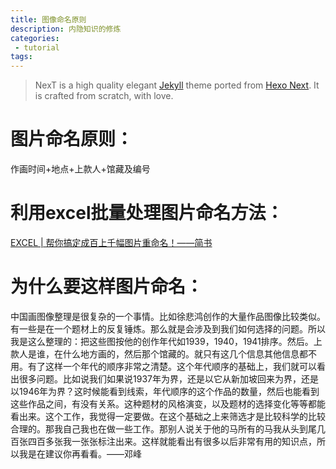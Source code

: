 ```yaml
---
title: 图像命名原则
description: 内隐知识的修炼
categories:
 - tutorial
tags:
---
```


> NexT is a high quality elegant [Jekyll](https://jekyllrb.com) theme ported from [Hexo Next](https://github.com/iissnan/hexo-theme-next). It is crafted from scratch, with love.

<!-- more -->

# 图片命名原则：
作画时间+地点+上款人+馆藏及编号
# 利用excel批量处理图片命名方法：
[EXCEL | 帮你搞定成百上千幅图片重命名！——简书](https://www.jianshu.com/p/629364a4a6df)
# 为什么要这样图片命名：
中国画图像整理是很复杂的一个事情。比如徐悲鸿创作的大量作品图像比较类似。有一些是在一个题材上的反复锤炼。那么就是会涉及到我们如何选择的问题。所以我是这么整理的：把这些图按他的创作年代如1939，1940，1941排序。然后。上款人是谁，在什么地方画的，然后那个馆藏的。就只有这几个信息其他信息都不用。有了这样一个年代的顺序非常之清楚。这个年代顺序的基础上，我们就可以看出很多问题。比如说我们如果说1937年为界，还是以它从新加坡回来为界，还是以1946年为界？这时候能看到线索，年代顺序的这个作品的数量，然后也能看到这些作品之间，有没有关系。这种题材的风格演变，以及题材的选择变化等等都能看出来。这个工作，我觉得一定要做。在这个基础之上来筛选才是比较科学的比较合理的。那我自己我也在做一些工作。那别人说关于他的马所有的马我从头到尾几百张四百多张我一张张标注出来。这样就能看出有很多以后非常有用的知识点，所以我是在建议你再看看。——邓峰
